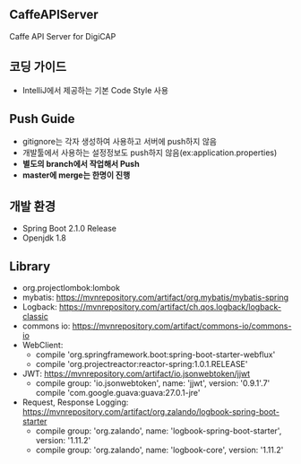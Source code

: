 ## CaffeAPIServer
Caffe API Server for DigiCAP

## 코딩 가이드
- IntelliJ에서 제공하는 기본 Code Style 사용

## Push Guide
- gitignore는 각자 생성하여 사용하고 서버에 push하지 않음
- 개발툴에서 사용하는 설정정보도 push하지 않음(ex:application.properties)
- **별도의 branch에서 작업해서 Push**
- **master에 merge는 한명이 진행**

## 개발 환경
- Spring Boot 2.1.0 Release
- Openjdk 1.8

## Library
- org.projectlombok:lombok
- mybatis: https://mvnrepository.com/artifact/org.mybatis/mybatis-spring
- Logback: https://mvnrepository.com/artifact/ch.qos.logback/logback-classic
- commons io: https://mvnrepository.com/artifact/commons-io/commons-io
- WebClient: 
  - compile 'org.springframework.boot:spring-boot-starter-webflux'
  - compile 'org.projectreactor:reactor-spring:1.0.1.RELEASE'
- JWT: https://mvnrepository.com/artifact/io.jsonwebtoken/jjwt
  - compile group: 'io.jsonwebtoken', name: 'jjwt', version: '0.9.1'.7'
    compile 'com.google.guava:guava:27.0.1-jre'
- Request, Response Logging: https://mvnrepository.com/artifact/org.zalando/logbook-spring-boot-starter
  - compile group: 'org.zalando', name: 'logbook-spring-boot-starter', version: '1.11.2'
  - compile group: 'org.zalando', name: 'logbook-core', version: '1.11.2'
